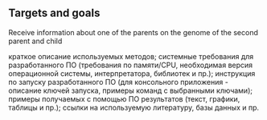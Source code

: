 ## Targets and goals

Receive information about one of the parents on the genome of the second parent and child

краткое описание используемых методов;
системные требования для разработанного ПО (требования по памяти/CPU, необходимая версия операционной системы, интерпретатора, библиотек и пр.);
инструкция по запуску разработанного ПО (для консольного приложения - описание ключей запуска, примеры команд с выбранными ключами);
примеры получаемых с помощью ПО результатов (текст, графики, таблицы и пр.);
ссылки на используемую литературу, базы данных и пр.
